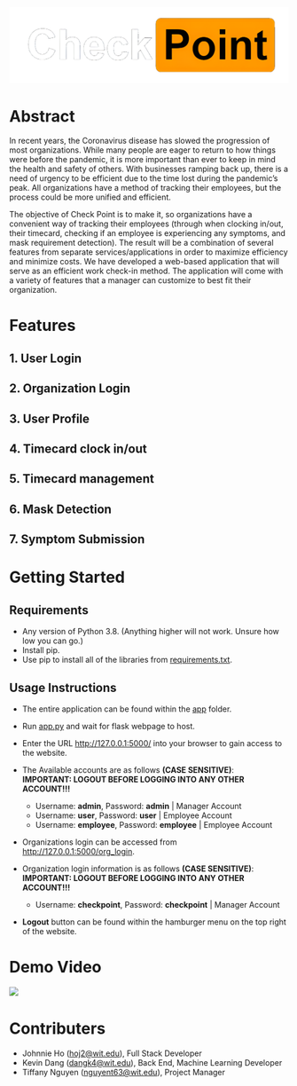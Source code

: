![CheckPoint](./app/static/images/icons/Checkpoint_Logo_Large.png)

# Abstract
In recent years, the Coronavirus disease has slowed the progression of most organizations. While many people are eager to return to how things were before the pandemic, it is more important than ever to keep in mind the health and safety of others. With businesses ramping back up, there is a need of urgency to be efficient due to the time lost during the pandemic’s peak. All organizations have a method of tracking their employees, but the process could be more unified and efficient.​

The objective of Check Point is to make it, so organizations have a convenient way of tracking their employees (through when clocking in/out, their timecard, checking if an employee is experiencing any symptoms, and mask requirement detection). The result will be a combination of several features from separate services/applications in order to maximize efficiency and minimize costs. We have developed a web-based application that will serve as an efficient work check-in method. The application will come with a variety of features that a manager can customize to best fit their organization. ​

# Features
## 1. User Login
## 2. Organization Login
## 3. User Profile
## 4. Timecard clock in/out
## 5. Timecard management
## 6. Mask Detection
## 7. Symptom Submission
# Getting Started
## Requirements
- Any version of Python 3.8. (Anything higher will not work. Unsure how low you can go.)
- Install pip.
- Use pip to install all of the libraries from [requirements.txt](./requirements.txt).

## Usage Instructions
- The entire application can be found within the [app](./app) folder.
- Run [app.py](./app/app.py) and wait for flask webpage to host. 
- Enter the URL http://127.0.0.1:5000/ into your browser to gain access to the website.
- The Available accounts are as follows **(CASE SENSITIVE)**:
<br>**IMPORTANT: LOGOUT BEFORE LOGGING INTO ANY OTHER ACCOUNT!!!**
    - Username: **admin**, Password: **admin** | Manager Account
    - Username: **user**, Password: **user** | Employee Account
    - Username: **employee**, Password: **employee** | Employee Account

- Organizations login can be accessed from http://127.0.0.1:5000/org_login.
- Organization login information is as follows **(CASE SENSITIVE)**:
<br>**IMPORTANT: LOGOUT BEFORE LOGGING INTO ANY OTHER ACCOUNT!!!**
  - Username: **checkpoint**, Password: **checkpoint** | Manager Account
- **Logout** button can be found within the hamburger menu on the top right of the website. 
# Demo Video
[![](https://img.youtube.com/vi/VID/0.jpg)](https://www.youtube.com/watch?v=bx9ztb_qo5k)
# Contributers
- Johnnie Ho (hoj2@wit.edu), Full Stack Developer
- Kevin Dang (dangk4@wit.edu), Back End, Machine Learning Developer
- Tiffany Nguyen (nguyent63@wit.edu), Project Manager